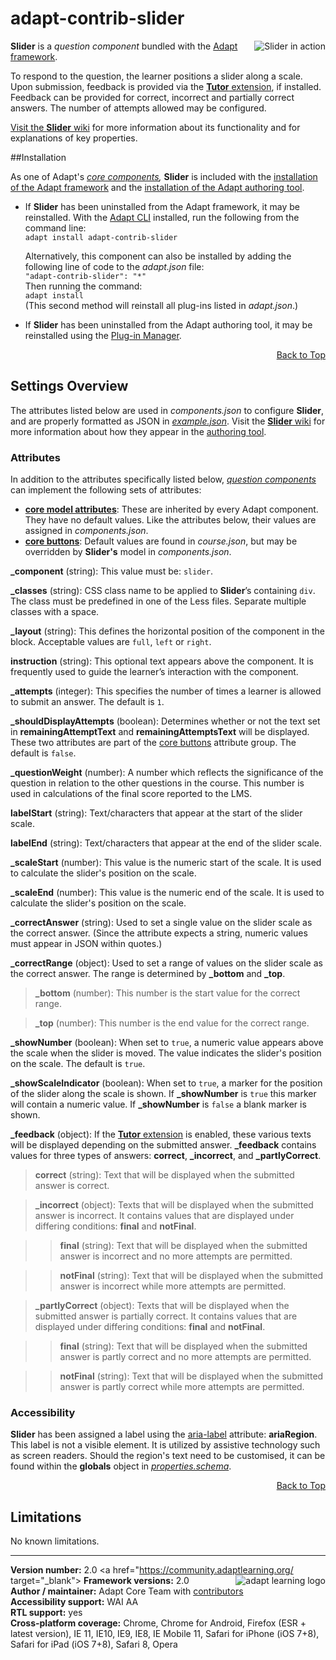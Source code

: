 # adapt-contrib-slider  

<img src="https://github.com/adaptlearning/documentation/blob/master/04_wiki_assets/plug-ins/images/slider01.gif" alt="Slider in action" align="right"> **Slider** is a *question component* bundled with the [Adapt framework](https://github.com/adaptlearning/adapt_framework).  

To respond to the question, the learner positions a slider along a scale. Upon submission, feedback is provided via the [**Tutor** extension](https://github.com/adaptlearning/adapt-contrib-tutor), if installed. Feedback can be provided for correct, incorrect and partially correct answers. The number of attempts allowed may be configured.

[Visit the **Slider** wiki](https://github.com/adaptlearning/adapt-contrib-slider/wiki) for more information about its functionality and for explanations of key properties. 

##Installation

As one of Adapt's *[core components](https://github.com/adaptlearning/adapt_framework/wiki/Core-Plug-ins-in-the-Adapt-Learning-Framework#components),* **Slider** is included with the [installation of the Adapt framework](https://github.com/adaptlearning/adapt_framework/wiki/Manual-installation-of-the-Adapt-framework#installation) and the [installation of the Adapt authoring tool](https://github.com/adaptlearning/adapt_authoring/wiki/Installing-Adapt-Origin).

* If **Slider** has been uninstalled from the Adapt framework, it may be reinstalled.
With the [Adapt CLI](https://github.com/adaptlearning/adapt-cli) installed, run the following from the command line:  
`adapt install adapt-contrib-slider`

    Alternatively, this component can also be installed by adding the following line of code to the *adapt.json* file:  
    `"adapt-contrib-slider": "*"`  
    Then running the command:  
    `adapt install`  
    (This second method will reinstall all plug-ins listed in *adapt.json*.)  

* If **Slider** has been uninstalled from the Adapt authoring tool, it may be reinstalled using the [Plug-in Manager](https://github.com/adaptlearning/adapt_authoring/wiki/Plugin-Manager).  
<div float align=right><a href="#top">Back to Top</a></div>

## Settings Overview

The attributes listed below are used in *components.json* to configure **Slider**, and are properly formatted as JSON in [*example.json*](https://github.com/adaptlearning/adapt-contrib-slider/blob/master/example.json). Visit the [**Slider** wiki](https://github.com/adaptlearning/adapt-contrib-slider/wiki) for more information about how they appear in the [authoring tool](https://github.com/adaptlearning/adapt_authoring/wiki). 

### Attributes

In addition to the attributes specifically listed below, [*question components*](https://github.com/adaptlearning/adapt_framework/wiki/Core-Plug-ins-in-the-Adapt-Learning-Framework#question-components) can implement the following sets of attributes:   
+ [**core model attributes**](https://github.com/adaptlearning/adapt_framework/wiki/Core-model-attributes): These are inherited by every Adapt component. They have no default values. Like the attributes below, their values are assigned in *components.json*. 
+ [**core buttons**](https://github.com/adaptlearning/adapt_framework/wiki/Core-Buttons): Default values are found in *course.json*, but may be overridden by **Slider's** model in *components.json*.

**_component** (string): This value must be: `slider`.  

**_classes** (string): CSS class name to be applied to **Slider**’s containing `div`. The class must be predefined in one of the Less files. Separate multiple classes with a space.  

**_layout** (string): This defines the horizontal position of the component in the block. Acceptable values are `full`, `left` or `right`.  

**instruction** (string): This optional text appears above the component. It is frequently used to
guide the learner’s interaction with the component.  

**_attempts** (integer): This specifies the number of times a learner is allowed to submit an answer. The default is `1`.  

**_shouldDisplayAttempts** (boolean): Determines whether or not the text set in **remainingAttemptText** and **remainingAttemptsText** will be displayed. These two attributes are part of the [core buttons](https://github.com/adaptlearning/adapt_framework/wiki/Core-Buttons) attribute group. The default is `false`.  

**_questionWeight** (number): A number which reflects the significance of the question in relation to the other questions in the course. This number is used in calculations of the final score reported to the LMS.

**labelStart** (string): Text/characters that appear at the start of the slider scale.    

**labelEnd** (string): Text/characters that appear at the end of the slider scale.   

**_scaleStart** (number): This value is the numeric start of the scale. It is used to calculate the slider's position on the scale.  

**_scaleEnd** (number): This value is the numeric end of the scale. It is used to calculate the slider's position on the scale.  

**_correctAnswer** (string): Used to set a single value on the slider scale as the correct answer. (Since the attribute expects a string, numeric values must appear in JSON within quotes.)

**_correctRange** (object):  Used to set a range of values on the slider scale as the correct answer. The range is determined by **_bottom** and **_top**.  

>**_bottom** (number): This number is the start value for the correct range.  

>**_top** (number): This number is the end value for the correct range.  

**_showNumber** (boolean): When set to `true`, a numeric value appears above the scale when the slider is moved. The value indicates the slider's position on the scale. The default is `true`.  

**_showScaleIndicator** (boolean): When set to `true`, a marker for the position of the slider along the scale is shown. If **_showNumber** is `true` this marker will contain a numeric value. If **_showNumber** is `false` a blank marker is shown.  

**_feedback** (object): If the [**Tutor** extension](https://github.com/adaptlearning/adapt-contrib-tutor) is enabled, these various texts will be displayed depending on the submitted answer. **_feedback**
contains values for three types of answers: **correct**, **_incorrect**, and **_partlyCorrect**.

>**correct** (string): Text that will be displayed when the submitted answer is correct.  

>**_incorrect** (object): Texts that will be displayed when the submitted answer is incorrect. It contains values that are displayed under differing conditions: **final** and **notFinal**. 

>>**final** (string): Text that will be displayed when the submitted answer is incorrect and no more attempts are permitted. 

>>**notFinal** (string): Text that will be displayed when the submitted answer is incorrect while more attempts are permitted.  

>**_partlyCorrect** (object): Texts that will be displayed when the submitted answer is partially correct. It contains values that are displayed under differing conditions: **final** and **notFinal**.    

>>**final** (string): Text that will be displayed when the submitted answer is partly correct and no more attempts are permitted. 

>>**notFinal** (string): Text that will be displayed when the submitted answer is partly correct while more attempts are permitted.  

### Accessibility
**Slider** has been assigned a label using the [aria-label](https://github.com/adaptlearning/adapt_framework/wiki/Aria-Labels) attribute: **ariaRegion**. This label is not a visible element. It is utilized by assistive technology such as screen readers. Should the region's text need to be customised, it can be found within the **globals** object in [*properties.schema*](https://github.com/adaptlearning/adapt-contrib-slider/blob/master/properties.schema).   
<div float align=right><a href="#top">Back to Top</a></div>

## Limitations
 
No known limitations.  

----------------------------
**Version number:**  2.0   <a href="https://community.adaptlearning.org/ target="_blank"><img src="https://github.com/adaptlearning/documentation/blob/master/04_wiki_assets/plug-ins/images/adapt-logo-mrgn-lft.jpg" alt="adapt learning logo" align="right"></a> 
**Framework versions:** 2.0  
**Author / maintainer:** Adapt Core Team with [contributors](https://github.com/adaptlearning/adapt-contrib-slider/graphs/contributors)    
**Accessibility support:** WAI AA   
**RTL support:** yes  
**Cross-platform coverage:** Chrome, Chrome for Android, Firefox (ESR + latest version), IE 11, IE10, IE9, IE8, IE Mobile 11, Safari for iPhone (iOS 7+8), Safari for iPad (iOS 7+8), Safari 8, Opera    
